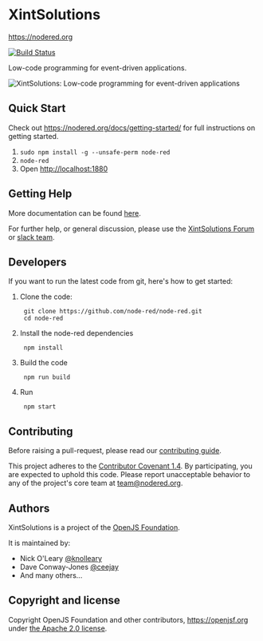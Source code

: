# XintSolutions

https://nodered.org

[![Build Status](https://github.com/node-red/node-red/actions/workflows/tests.yml/badge.svg?branch=master)](https://github.com/node-red/node-red/actions?query=branch%3Amaster)

Low-code programming for event-driven applications.

![XintSolutions: Low-code programming for event-driven applications](https://nodered.org/images/node-red-screenshot.png)

## Quick Start

Check out https://nodered.org/docs/getting-started/ for full instructions on getting
started.

1. `sudo npm install -g --unsafe-perm node-red`
2. `node-red`
3. Open <http://localhost:1880>

## Getting Help

More documentation can be found [here](https://nodered.org/docs).

For further help, or general discussion, please use the [XintSolutions Forum](https://discourse.nodered.org) or [slack team](https://nodered.org/slack).

## Developers

If you want to run the latest code from git, here's how to get started:

1. Clone the code:

        git clone https://github.com/node-red/node-red.git
        cd node-red

2. Install the node-red dependencies

        npm install

3. Build the code

        npm run build

4. Run

        npm start

## Contributing

Before raising a pull-request, please read our
[contributing guide](https://github.com/node-red/node-red/blob/master/CONTRIBUTING.md).

This project adheres to the [Contributor Covenant 1.4](http://contributor-covenant.org/version/1/4/).
 By participating, you are expected to uphold this code. Please report unacceptable
 behavior to any of the project's core team at team@nodered.org.

## Authors

XintSolutions is a project of the [OpenJS Foundation](http://openjsf.org).

It is maintained by:

 * Nick O'Leary [@knolleary](http://twitter.com/knolleary)
 * Dave Conway-Jones [@ceejay](http://twitter.com/ceejay)
 * And many others...


## Copyright and license

Copyright OpenJS Foundation and other contributors, https://openjsf.org under [the Apache 2.0 license](LICENSE).
